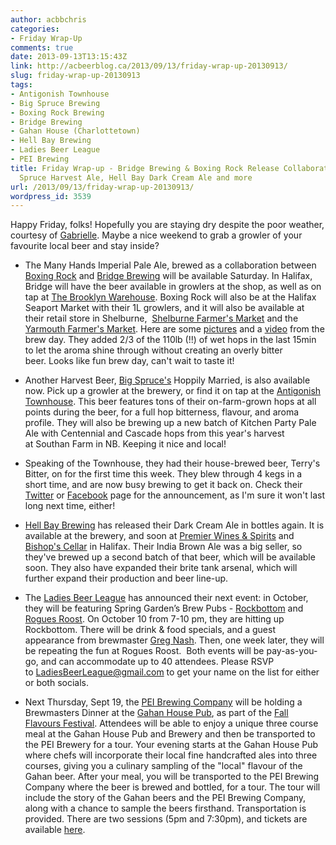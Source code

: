 ```yaml
---
author: acbbchris
categories:
- Friday Wrap-Up
comments: true
date: 2013-09-13T13:15:43Z
link: http://acbeerblog.ca/2013/09/13/friday-wrap-up-20130913/
slug: friday-wrap-up-20130913
tags:
- Antigonish Townhouse
- Big Spruce Brewing
- Boxing Rock Brewing
- Bridge Brewing
- Gahan House (Charlottetown)
- Hell Bay Brewing
- Ladies Beer League
- PEI Brewing
title: Friday Wrap-up - Bridge Brewing & Boxing Rock Release Collaboration Brew, Big
  Spruce Harvest Ale, Hell Bay Dark Cream Ale and more
url: /2013/09/13/friday-wrap-up-20130913/
wordpress_id: 3539
---
```


Happy Friday, folks! Hopefully you are staying dry despite the poor weather, courtesy of [Gabrielle](http://weather.gc.ca/hurricane/track_e.html). Maybe a nice weekend to grab a growler of your favourite local beer and stay inside?



	
  * The Many Hands Imperial Pale Ale, brewed as a collaboration between [Boxing Rock](http://www.boxingrock.ca/) and [Bridge Brewing](http://bridgebeer.ca/) will be available Saturday. In Halifax, Bridge will have the beer available in growlers at the shop, as well as on tap at [The Brooklyn Warehouse](http://brooklynwarehouse.ca/). Boxing Rock will also be at the Halifax Seaport Market with their 1L growlers, and it will also be available at their retail store in Shelburne,  [Shelburne Farmer's Market](https://www.facebook.com/ShelburneFarmersMarket) and the [Yarmouth Farmer's Market](http://www.yarmouthfarmersmarket.com/). Here are some [pictures](https://www.facebook.com/media/set/?set=a.529687477110860) and a [video](http://www.youtube.com/watch?v=a3XoIBGoRM4) from the brew day. They added 2/3 of the 110lb (!!) of wet hops in the last 15min to let the aroma shine through without creating an overly bitter beer. Looks like fun brew day, can't wait to taste it!



	
  * Another Harvest Beer, [Big Spruce's](https://www.facebook.com/BigSpruceBrewing) Hoppily Married, is also available now. Pick up a growler at the brewery, or find it on tap at the [Antigonish Townhouse](https://www.facebook.com/AntigonishTownhouse). This beer features tons of their on-farm-grown hops at all points during the beer, for a full hop bitterness, flavour, and aroma profile. They will also be brewing up a new batch of Kitchen Party Pale Ale with Centennial and Cascade hops from this year's harvest at Southan Farm in NB. Keeping it nice and local!



	
  * Speaking of the Townhouse, they had their house-brewed beer, Terry's Bitter, on for the first time this week. They blew through 4 kegs in a short time, and are now busy brewing to get it back on. Check their [Twitter](https://twitter.com/Townhouse_Pub) or [Facebook](https://www.facebook.com/AntigonishTownhouse) page for the announcement, as I'm sure it won't last long next time, either!



	
  * [Hell Bay Brewing](https://www.facebook.com/Hellbaybrewing) has released their Dark Cream Ale in bottles again. It is available at the brewery, and soon at [Premier Wines & Spirits](http://premierwines.ca/store/) and [Bishop's Cellar](http://bishopscellar.com/) in Halifax. Their India Brown Ale was a big seller, so they've brewed up a second batch of that beer, which will be available soon. They also have expanded their brite tank arsenal, which will further expand their production and beer line-up.



	
  * The [Ladies Beer League](https://www.facebook.com/LadiesBeerDrinkingLeague) has announced their next event: in October, they will be featuring Spring Garden’s Brew Pubs - [Rockbottom](http://rockbottombrewpub.ca/) and [Rogues Roost](http://www.roguesroost.ca/). On October 10 from 7-10 pm, they are hitting up Rockbottom. There will be drink & food specials, and a guest appearance from brewmaster [Greg Nash](https://twitter.com/__NASH__). Then, one week later, they will be repeating the fun at Rogues Roost.  Both events will be pay-as-you-go, and can accommodate up to 40 attendees. Please RSVP to [LadiesBeerLeague@gmail.com](mailto:LadiesBeerLeague@gmail.com) to get your name on the list for either or both socials.



	
  * Next Thursday, Sept 19, the [PEI Brewing Company](http://peibrewingcompany.com/) will be holding a Brewmasters Dinner at the [Gahan House Pub](http://www.gahan.ca/), as part of the [Fall Flavours Festival](http://www.fallflavours.ca). Attendees will be able to enjoy a unique three course meal at the Gahan House Pub and Brewery and then be transported to the PEI Brewery for a tour. Your evening starts at the Gahan House Pub where chefs will incorporate their local fine handcrafted ales into three courses, giving you a culinary sampling of the "local" flavour of the Gahan beer. After your meal, you will be transported to the PEI Brewing Company where the beer is brewed and bottled, for a tour. The tour will include the story of the Gahan beers and the PEI Brewing Company, along with a chance to sample the beers firsthand. Transportation is provided. There are two sessions (5pm and 7:30pm), and tickets are available [here](https://boxofficepei.com/venue/pei-fall-flavours-festival/show/2013-brewmasters-dinner).


